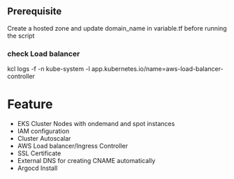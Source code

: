 ## Prerequisite
Create a hosted zone and update domain_name in variable.tf before running the script
### check Load balancer
kcl logs -f -n kube-system -l app.kubernetes.io/name=aws-load-balancer-controller

# Feature
- EKS Cluster Nodes with ondemand and spot instances
- IAM configuration
- Cluster Autoscalar
- AWS Load balancer/Ingress Controller
- SSL Certificate
- External DNS for creating CNAME automatically
- Argocd Install